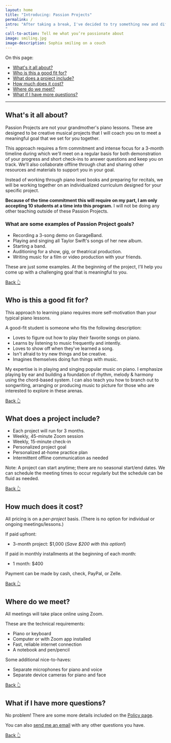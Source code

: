 ```yaml
---
layout: home
title: "Introducing: Passion Projects"
permalink: /
intro: "After taking a break, I've decided to try something new and different for Sophia Music Studio. Reflecting on my years of teaching, I've found the students who grow the most and have the most fun are the ones who have a clear idea of what they're working toward. So instead of ongoing, weekly lessons, where there's so much pressure for magic to happen in those 30-minute classes, I'm starting a new format: 3-month projects where we work together to achieve a specific goal for you.
"
call-to-action: Tell me what you’re passionate about
image: smiling.jpg
image-description: Sophia smiling on a couch
---
```


On this page:
- [What's it all about?](#whats-it-all-about)
- [Who is this a good fit for?](#who-is-this-a-good-fit-for)
- [What does a project include?](#what-does-a-project-include)
- [How much does it cost?](#how-much-does-it-cost)
- [Where do we meet?](#where-do-we-meet)
- [What if I have more questions?](#what-if-i-have-more-questions)

---


## What's it all about?

Passion Projects are not your grandmother's piano lessons. These are designed to be creative musical projects that I will coach you on to meet a meaningful goal that we set for you together.

This approach requires a firm commitment and intense focus for a 3-month timeline during which we'll meet on a regular basis for both demonstration of your progress and short check-ins to answer questions and keep you on track. We'll also collaborate offline through chat and sharing other resources and materials to support you in your goal.

Instead of working through piano level books and preparing for recitals, we will be working together on an individualized curriculum designed for your specific project.

**Because of the time commitment this will require on my part, I am only accepting 10 students at a time into this program.** I will not be doing any other teaching outside of these Passion Projects.

### What are some examples of Passion Project goals?

- Recording a 3-song demo on GarageBand.
- Playing and singing all Taylor Swift's songs of her new album.
- Starting a band.
- Auditioning for a show, gig, or theatrical production.
- Writing music for a film or video production with your friends.

These are just some examples. At the beginning of the project, I'll help you come up with a challenging goal that is meaningful to you.

[Back 👆]({{site.url}})

## Who is this a good fit for?

This approach to learning piano requires more self-motivation than your typical piano lessons.

A good-fit student is someone who fits the following description:

- Loves to figure out how to play their favorite songs on piano.
- Learns by listening to music frequently and intently.
- Loves to show off when they've learned a song.
- Isn't afraid to try new things and be creative.
- Imagines themselves doing fun things with music.

My expertise is in playing and singing popular music on piano. I emphasize  playing by ear and building a foundation of rhythm, melody & harmony using the chord-based system. I can also teach you how to branch out to songwriting, arranging or producing music to picture for those who are interested to explore in these arenas.

[Back 👆]({{site.url}})

## What does a project include?

- Each project will run for 3 months.
- Weekly, 45-minute Zoom session
- Weekly, 15-minute check-in
- Personalized project goal
- Personalized at-home practice plan
- Intermittent offline communication as needed

Note: A project can start anytime; there are no seasonal start/end dates. We can schedule the meeting times to occur regularly but the schedule can be fluid as needed.

[Back 👆]({{site.url}})

## How much does it cost?

All pricing is on a *per-project* basis. (There is no option for individual or ongoing meetings/lessons.)

If paid upfront:

- 3-month project: $1,000 (*Save $200 with this option!*)

If paid in monthly installments at the beginning of each month:

- 1 month: $400

Payment can be made by cash, check, PayPal, or Zelle.

[Back 👆]({{site.url}})

## Where do we meet?

All meetings will take place online using Zoom.

These are the technical requirements:
- Piano or keyboard
- Computer or with Zoom app installed
- Fast, reliable internet connection
- A notebook and pen/pencil

Some additional nice-to-haves:
- Separate microphones for piano and voice
- Separate device cameras for piano and face

[Back 👆]({{site.url}})

## What if I have more questions?

No problem! There are some more details included on the [Policy page](/policy/).

You can also [send me an email](mailto:sophia@sophiamusicstudio.com) with any other questions you have.

[Back 👆]({{site.url}})




<!--stackedit_data:
eyJoaXN0b3J5IjpbMTY4MDM5Njc3NCw4NTQ2OTk3OTMsLTE3Nj
g2MjYyMTAsLTEyMjE1MTM5NTcsLTIwMTQ4NTkzNTYsLTE5MzYx
MTQwMTUsLTc1MTY1MDI0NSwtMTIxODIyMTgyNSwxMTg0MjU0MT
A5LC0xNjM5MjMzMDc4LC04ODMzMzQwMTYsLTIwODg3NDY2MTJd
fQ==
-->

